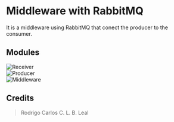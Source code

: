 

# Middleware with RabbitMQ

It is a middleware using RabbitMQ that conect the producer to the consumer.

## Modules

![Receiver](https://github.com/rodrigocarlos2/MachineServerRabbit)
<br>
![Producer](https://github.com/rodrigocarlos2/AppProducerRabbit)
<br>
![Middleware](https://github.com/rodrigocarlos2/ExchangeRabbitMQ)

## Credits

> Rodrigo Carlos C. L. B. Leal
